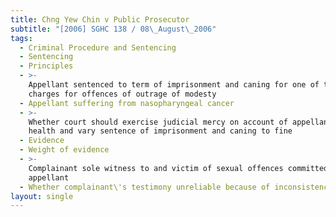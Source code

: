 ```yaml
---
title: Chng Yew Chin v Public Prosecutor
subtitle: "[2006] SGHC 138 / 08\_August\_2006"
tags:
  - Criminal Procedure and Sentencing
  - Sentencing
  - Principles
  - >-
    Appellant sentenced to term of imprisonment and caning for one of three
    charges for offences of outrage of modesty
  - Appellant suffering from nasopharyngeal cancer
  - >-
    Whether court should exercise judicial mercy on account of appellant\'s ill
    health and vary sentence of imprisonment and caning to fine
  - Evidence
  - Weight of evidence
  - >-
    Complainant sole witness to and victim of sexual offences committed by
    appellant
  - Whether complainant\'s testimony unreliable because of inconsistencies
layout: single
---
```


